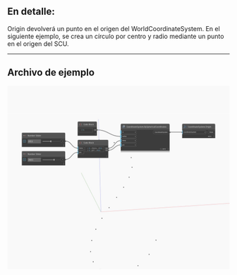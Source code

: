 ## En detalle:
Origin devolverá un punto en el origen del WorldCoordinateSystem. En el siguiente ejemplo, se crea un círculo por centro y radio mediante un punto en el origen del SCU.
___
## Archivo de ejemplo

![Origin](./Autodesk.DesignScript.Geometry.CoordinateSystem.Origin_img.jpg)

